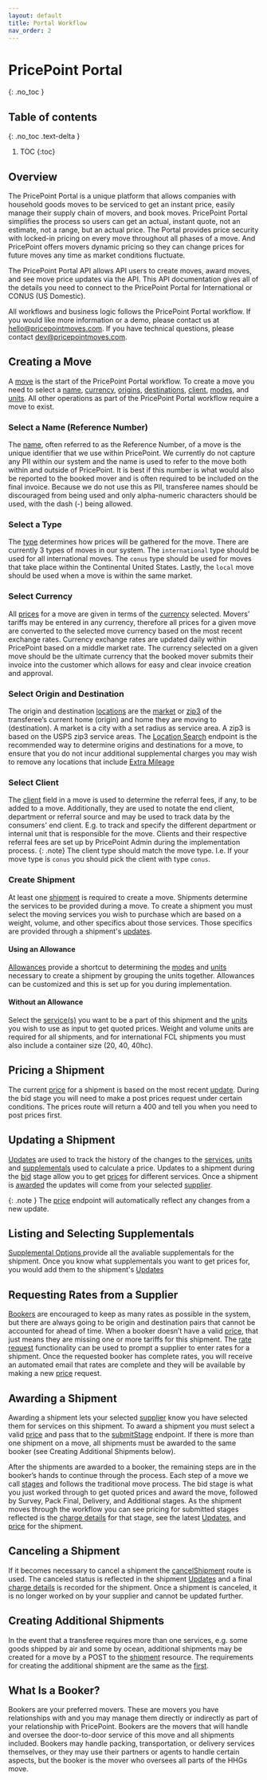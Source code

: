 ```yaml
---
layout: default
title: Portal Workflow
nav_order: 2
---
```

# PricePoint Portal
{: .no_toc }
## Table of contents
{: .no_toc .text-delta }
1. TOC
{:toc}

## Overview
The PricePoint Portal is a unique platform that allows companies with household goods moves to be serviced to get an instant price, easily manage their supply chain of movers, and book moves. PricePoint Portal simplifies the process so users can get an actual, instant quote, not an estimate, not a range, but an actual price. The Portal provides price security with locked-in pricing on every move throughout all phases of a move. And PricePoint offers movers dynamic pricing so they can change prices for future moves any time as market conditions fluctuate. 

The PricePoint Portal API allows API users to create moves, award moves, and see move price updates via the API. This API documentation gives all of the details you need to connect to the PricePoint Portal for International or CONUS (US Domestic). 

All workflows and business logic follows the PricePoint Portal workflow. If you would like more information or a demo, please contact us at hello@pricepointmoves.com. If you have technical questions, please contact dev@pricepointmoves.com.

## Creating a Move
A [move](references/corporate_accounts.html#move-resource) is the start of the PricePoint Portal workflow. To create a move you need to select a [name](references/corporate_accounts.html#move-resource), [currency](references/currencies.html#currency-resource), [origins](references/locations.html#location-search), [destinations](references/locations.html#location-search), [client](references/corporate_accounts.html#client-resource), [modes](references/corporate_accounts.html#modes), and [units](references/corporate_accounts.html#unit-resource). All other operations as part of the PricePoint Portal workflow require a move to exist.
### Select a Name (Reference Number)
The [name](references/corporate_accounts.html#move-resource), often referred to as the Reference Number, of a move is the unique identifier that we use within PricePoint. We currently do not capture any PII within our system and the name is used to refer to the move both within and outside of PricePoint. It is best if this number is what would also be reported to the booked mover and is often required to be included on the final invoice. Because we do not use this as PII, transferee names should be discouraged from being used and only alpha-numeric characters should be used, with the dash (-) being allowed.  
### Select a Type
The [type](references/corporate_accounts.html#move-resource) determines how prices will be gathered for the move. There are currently 3 types of moves in our system. The `international` type should be used for all international moves. The `conus` type should be used for moves that take place within the Continental United States. Lastly, the `local` move should be used when a move is within the same market.

### Select Currency
All [prices](references/corporate_accounts.html#charge-details-resource) for a move are given in terms of the [currency](references/currencies.html#currency-resource) selected. Movers’ tariffs may be entered in any currency, therefore all prices for a given move are converted to the selected move currency based on the most recent exchange rates. Currency exchange rates are updated daily within PricePoint based on a middle market rate. The currency selected on a given move should be the ultimate currency that the booked mover submits their invoice into the customer which allows for easy and clear invoice creation and approval. 
### Select Origin and Destination
The origin and destination [locations](references/locations.html#location-resource) are the [market](references/locations.html#market) or [zip3](references/locations.html#zip3) of the transferee’s current home (origin) and home they are moving to (destination). A market is a city with a set radius as service area. A zip3 is based on the USPS zip3 service areas. The [Location Search](references/locations.html#location-search) endpoint is the recommended way to determine origins and destinations for a move, to ensure that you do not incur additional supplemental charges you may wish to remove any locations that include [Extra Mileage](references/locations.html#location-with-mileage)
### Select Client
The [client](references/corporate_accounts.html#client-resource) field in a move is used to determine the referral fees, if any, to be added to a move. Additionally, they are used to notate the end client, department or referral source and may be used to track data by the consumers' end client. E.g. to track and specify the different department or internal unit that is responsible for the move. Clients and their respective referral fees are set up by PricePoint Admin during the implementation process. 
{: .note}
The client type should match the move type. I.e. If your move type is `conus` you should pick the client with type `conus`.
### Create Shipment
At least one [shipment](references/corporate_accounts.html#shipment-resource) is required to create a move. Shipments determine the services to be provided during a move. To create a shipment you must select the moving services you wish to purchase which are based on a weight, volume, and other specifics about those services. Those specifics are provided through a shipment's [updates](references/corporate_accounts.html#update-resource).
#### Using an Allowance
[Allowances](references/corporate_accounts.html#allowance-resource) provide a shortcut to determining the [modes](references/corporate_accounts.html#modes) and [units](references/corporate_accounts.html#unit-resource) necessary to create a shipment by grouping the units together. Allowances can be customized and this is set up for you during implementation. 
#### Without an Allowance
Select the [service(s)](references/corporate_accounts.html#modes) you want to be a part of this shipment and the [units](references/corporate_accounts.html#unit-resource) you wish to use as input to get quoted prices. Weight and volume units are required for all shipments, and for international FCL shipments you must also include a container size (20, 40, 40hc).
## Pricing a Shipment
The current [price](references/corporate_accounts.html#price-shipment) for a shipment is based on the most recent  [update](references/corporate_accounts.html#update-resource). During the bid stage you will need to make a post prices request under certain conditions. The prices route will return a 400 and tell you when you need to post prices first.

## Updating a Shipment
[Updates](references/corporate_accounts.html#update-resource) are used to track the history of the changes to the [services](references/corporate_accounts.html#modes), [units](references/corporate_accounts.html#unit-resource) and [supplementals](references/corporate_accounts.html#supplemental-resource) used to calculate a price. Updates to a shipment during the [bid](references/corporate_accounts.html#status) stage allow you to get [prices](references/corporate_accounts.html#price-shipment) for different services. Once a shipment is [awarded](#awarding-a-shipment) the updates will come from your selected [supplier](#what-is-a-booker).

{: .note }
The [price](references/corporate_accounts.html#price-shipment) endpoint will automatically reflect any changes from a new update.

## Listing and Selecting Supplementals
[Supplemental Options ](references/corporate_accounts.html#supplemental-options) provide all the avaliable supplementals for the shipment. Once you know what supplementals you want to get prices for, you would add them to the shipment's [Updates](references/corporate_accounts.html#update-resource)

## Requesting Rates from a Supplier
[Bookers](#what-is-a-booker) are encouraged to keep as many rates as possible in the system, but there are always going to be origin and destination pairs that cannot be accounted for ahead of time. When a booker doesn’t have a valid [price](references/corporate_accounts.html#price-shipment), that just means they are missing one or more tariffs for this shipment. The [rate request](references/corporate_accounts.html#rate-requests-for-move) functionality can be used to prompt a supplier to enter rates for a shipment. Once the requested booker has complete rates, you will receive an automated email that rates are complete and they will be available by making a new [price](references/corporate_accounts.html#price-shipment) request. 

## Awarding a Shipment
Awarding a shipment lets your selected [supplier](#what-is-a-booker) know you have selected them for services on this shipment. To award a shipment you must select a valid [price](references/corporate_accounts.html#price-shipment) and pass that to the [submitStage](references/corporate_accounts.html#award-shipment) endpoint. If there is more than one shipment on a move, all shipments must be awarded to the same booker (see Creating Additional Shipments below). 

After the shipments are awarded to a booker, the remaining steps are in the booker’s hands to continue through the process. Each step of a move we call [stages](references/corporate_accounts.html#status) and follows the traditional move process. The bid stage is what you just worked through to get quoted prices and award the move, followed by Survey, Pack Final, Delivery, and Additional stages. As the shipment moves through the workflow you can see pricing for submitted stages reflected is the [charge details](references/corporate_accounts.html#charge-details-resource) for that stage, see the latest [Updates](references/corporate_accounts.html#update-resource), and [price](references/corporate_accounts.html#price-shipment) for the shipment.

## Canceling a Shipment
If it becomes necessary to cancel a shipment the [cancelShipment](references/corporate_accounts.html#cancel-shipment) route is used. The canceled status is reflected in the shipment [Updates](references/corporate_accounts.html#update-resource) and a final [charge details](references/corporate_accounts.html#charge-details-resource) is recorded for the shipment. Once a shipment is canceled, it is no longer worked on by your supplier and cannot be updated further.

## Creating Additional Shipments
In the event that a transferee requires more than one services, e.g. some goods shipped by air and some by ocean, additional shipments may be created for a move by a POST to the [shipment](references/corporate_accounts.html#shipment-resource) resource. The requirements for creating the additional shipment are the same as the [first](#create-shipment).

## What Is a Booker? 
Bookers are your preferred movers. These are movers you have relationships with and you may manage them directly or indirectly as part of your relationship with PricePoint. Bookers are the movers that will handle and oversee the door-to-door service of this move and all shipments included. Bookers may handle packing, transportation, or delivery services themselves, or they may use their partners or agents to handle certain aspects, but the booker is the mover who oversees all parts of the HHGs move.